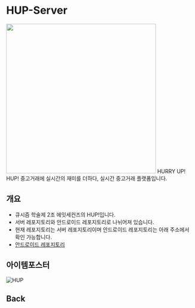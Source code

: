 # HUP-Server

<img src="https://user-images.githubusercontent.com/61726631/149874766-fcb10202-e727-4841-bfa4-2ebddc515b8d.jpg" width="400" height="400"/>
HURRY UP! HUP!
중고거래에 실시간의 재미를 더하다, 실시간 중고거래 플랫폼입니다.

## 개요

- 큐시즘 학술제 2조 에잇세컨즈의 HUP!입니다.
- 서버 레포지토리와 안드로이드 레포지토리로 나뉘어져 있습니다.
- 현재 레포지토리는 서버 레포지토리이며 안드로이드 레포지토리는 아래 주소에서 확인 가능합니다.
- [안드로이드 레포지토리](https://github.com/Kusitms-8Seconds/HUP-App)

## 아이템포스터

![HUP](https://user-images.githubusercontent.com/61726631/149875042-4a0d2719-c8c3-48b9-905d-693234d99310.png)

## Back
